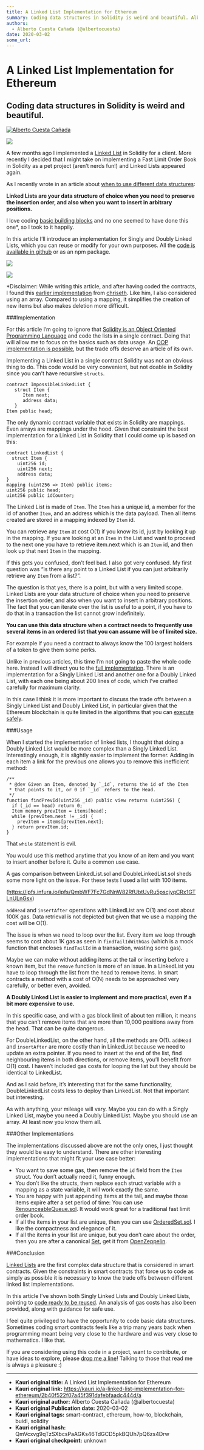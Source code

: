 ```yaml
---
title: A Linked List Implementation for Ethereum
summary: Coding data structures in Solidity is weird and beautiful. Alberto Cuesta Cañada A few months ago I implemented a Linked List in Solidity for a client. More rec
authors:
  - Alberto Cuesta Cañada (@albertocuesta)
date: 2020-03-02
some_url: 
---
```


# A Linked List Implementation for Ethereum


Coding data structures in Solidity is weird and beautiful.
----------------------------------------------------------

[![Alberto Cuesta Cañada](https://miro.medium.com/fit/c/96/96/1*FmM57rntjA9sQCNBo5XAPw.jpeg)](https://medium.com/@albertocuestacanada?source=post_page-----a2915bf8122f----------------------)

![](https://ipfs.infura.io/ipfs/QmWPDdkWc4QsW5aC252JBtGebSmAYVcZYXcjfaEFyYc4Fy)

A few months ago I implemented a [Linked List](https://en.wikipedia.org/wiki/Linked_list) in Solidity for a client. More recently I decided that I might take on implementing a Fast Limit Order Book in Solidity as a pet project (aren’t nerds fun!) and Linked Lists appeared again.

As I recently wrote in an article about [when to use different data structures](https://www.techhq.io/8686/how-to-not-run-out-of-gas-in-ethereum/):

**Linked Lists are your data structure of choice when you need to preserve the insertion order, and also when you want to insert in arbitrary positions.**

I love coding [basic building blocks](https://hackernoon.com/ownership-and-access-control-in-solidity-nn7g3xo3) and no one seemed to have done this one\*, so I took to it happily.

In this article I’ll introduce an implementation for Singly and Doubly Linked Lists, which you can reuse or modify for your own purposes. All the [code is available in github](https://github.com/HQ20/contracts/tree/master/contracts/lists) or as an npm package.

![](https://miro.medium.com/max/1920/0*zobE6VzVBV2S2zQo)

![](https://miro.medium.com/max/1920/0*JrPoORpmwzL-RMLa)

\*Disclaimer: While writing this article, and after having coded the contracts, I found this [earlier implementation](https://github.com/ethereum/dapp-bin/blob/master/library/linkedList.sol) from [chriseth](https://github.com/chriseth). Like him, I also considered using an array. Compared to using a mapping, it simplifies the creation of new items but also makes deletion more difficult.


###Implementation

For this article I’m going to ignore that [Solidity is an Object Oriented Programming Language](https://medium.com/coinmonks/solidity-and-object-oriented-programming-oop-191f8deb8316) and code the lists in a single contract. Doing that will allow me to focus on the basics such as data usage. An [OOP implementation is possible](https://github.com/HQ20/contracts/blob/new/lists/oop/contracts/drafts/lists/LinkedListOOP.sol), but the trade offs deserve an article of its own.

Implementing a Linked List in a single contract Solidity was not an obvious thing to do. This code would be very convenient, but not doable in Solidity since you can’t have recursive `structs`.

```
contract ImpossibleLinkedList {
   struct Item {  
      Item next;
      address data;  
   }
Item public head;
```

The only dynamic contract variable that exists in Solidity are mappings. Even arrays are mappings under the hood. Given that constraint the best implementation for a Linked List in Solidity that I could come up is based on this:

```
contract LinkedList {
  struct Item {  
    uint256 id;
    uint256 next;  
    address data;
}  
mapping (uint256 => Item) public items;
uint256 public head;  
uint256 public idCounter;
```

The Linked List is made of `Item`. The `Item` has a unique id, a member for the id of another `Item`, and an address which is the data payload. Then all items created are stored in a mapping indexed by `Item` id.

You can retrieve any `Item` at cost O(1) if you know its id, just by looking it up in the mapping. If you are looking at an `Item` in the List and want to proceed to the next one you have to retrieve item.next which is an `Item` id, and then look up that next `Item` in the mapping.

If this gets you confused, don’t feel bad. I also got very confused. My first question was “is there any point to a Linked List if you can just arbitrarily retrieve any `Item` from a list?”.

The question is that yes, there is a point, but with a very limited scope. Linked Lists are your data structure of choice when you need to preserve the insertion order, and also when you want to insert in arbitrary positions. The fact that you can iterate over the list is useful to a point, if you have to do that in a transaction the list cannot grow indefinitely.

**You can use this data structure when a contract needs to frequently use several items in an ordered list that you can assume will be of limited size.**

For example if you need a contract to always know the 100 largest holders of a token to give them some perks.

Unlike in previous articles, this time I’m not going to paste the whole code here. Instead I will direct you to the [full implementation](https://github.com/HQ20/contracts/contracts/lists). There is an implementation for a Singly Linked List and another one for a Doubly Linked List, with each one being about 200 lines of code, which I’ve crafted carefully for maximum clarity.

In this case I think it is more important to discuss the trade offs between a Singly Linked List and Doubly Linked List, in particular given that the Ethereum blockchain is quite limited in the algorithms that you can [execute safely](https://hackernoon.com/how-much-can-i-do-in-a-block-163q3xp2).

###Usage

When I started the implementation of linked lists, I thought that doing a Doubly Linked List would be more complex than a Singly Linked List. Interestingly enough, it is slightly easier to implement the former. Adding in each item a link for the previous one allows you to remove this inefficient method:

```
/**
 * @dev Given an Item, denoted by `_id`, returns the id of the Item  
 * that points to it, or 0 if `_id` refers to the Head.
 */  
function findPrevId(uint256 _id) public view returns (uint256) {
  if (_id == head) return 0;  
  Item memory prevItem = items[head];
  while (prevItem.next != _id) {  
    prevItem = items[prevItem.next];
  } return prevItem.id;
}
```

That `while` statement is evil.

You would use this method anytime that you know of an item and you want to insert another before it. Quite a common use case.

A gas comparison between LinkedList.sol and DoubleLinkedList.sol sheds some more light on the issue. For these tests I used a list with 100 items.

(https://ipfs.infura.io/ipfs/QmbWF7Fc7GdNnW82RfUbtUvRu5pscjyqCRx1GTLnULnGsx)

`addHead` and `insertAfter` operations with LinkedList are O(1) and cost about 100K gas. Data retrieval is not depicted but given that we use a mapping the cost will be O(1).

The issue is when we need to loop over the list. Every item we loop through seems to cost about 1K gas as seen in `findTailIdWithGas` (which is a mock function that encloses `findTailId` in a transaction, wasting some gas).

Maybe we can make without adding items at the tail or inserting before a known item, but the `remove` function is more of an issue. In a LinkedList you have to loop through the list from the head to remove items. In smart contracts a method with a cost of O(N) needs to be approached very carefully, or better even, avoided.

**A Doubly Linked List is easier to implement and more practical, even if a bit more expensive to use.**

In this specific case, and with a gas block limit of about ten million, it means that you can’t remove items that are more than 10,000 positions away from the head. That can be quite dangerous.

For DoubleLinkedList, on the other hand, all the methods are O(1). `addHead` and `insertAfter` are more costly than in LinkedList because we need to update an extra pointer. If you need to insert at the end of the list, find neighbouring items in both directions, or remove items, you’ll benefit from O(1) cost. I haven’t included gas costs for looping the list but they should be identical to LinkedList.

And as I said before, it’s interesting that for the same functionality, DoubleLinkedList costs less to deploy than LinkedList. Not that important but interesting.

As with anything, your mileage will vary. Maybe you can do with a Singly Linked List, maybe you need a Doubly Linked List. Maybe you should use an array. At least now you know them all.

###Other Implementations

The implementations discussed above are not the only ones, I just thought they would be easy to understand. There are other interesting implementations that might fit your use case better:

*   You want to save some gas, then remove the `id` field from the `Item` struct. You don’t actually need it, funny enough.
*   You don’t like the structs, them replace each struct variable with a mapping as a state variable, it will work exactly the same.
*   You are happy with just appending items at the tail, and maybe those items expire after a set period of time: You can use [RenounceableQueue.sol](https://github.com/HQ20/contracts/blob/master/contracts/drafts/lists/RenounceableQueue.sol). It would work great for a traditional fast limit order book.
*   If all the items in your list are unique, then you can use [OrderedSet.sol](https://github.com/HQ20/contracts/blob/master/contracts/drafts/lists/OrderedSet.sol). I like the compactness and elegance of it.
*   If all the items in your list are unique, but you don’t care about the order, then you are after a canonical [Set](https://en.wikipedia.org/wiki/Set_(abstract_data_type)), get it from [OpenZeppelin](https://github.com/OpenZeppelin/openzeppelin-contracts/blob/master/contracts/utils/EnumerableSet.sol).

###Conclusion

[Linked Lists](https://en.wikipedia.org/wiki/Linked_list) are the first complex data structure that is considered in smart contracts. Given the constraints in smart contracts that force us to code as simply as possible it is necessary to know the trade offs between different linked list implementations.

In this article I’ve shown both Singly Linked Lists and Doubly Linked Lists, pointing to [code ready to be reused](https://github.com/HQ20/contracts/tree/master/contracts/lists). An analysis of gas costs has also been provided, along with guidance for safe use.

I feel quite privileged to have the opportunity to code basic data structures. Sometimes coding smart contracts feels like a trip many years back when programming meant being very close to the hardware and was very close to mathematics. I like that.

If you are considering using this code in a project, want to contribute, or have ideas to explore, please [drop me a line](http://www.albertocuesta.es/)! Talking to those that read me is always a pleasure :)


---

- **Kauri original title:** A Linked List Implementation for Ethereum
- **Kauri original link:** https://kauri.io/a-linked-list-implementation-for-ethereum/2b40f522f07a45f391dafebfaadc444d/a
- **Kauri original author:** Alberto Cuesta Cañada (@albertocuesta)
- **Kauri original Publication date:** 2020-03-02
- **Kauri original tags:** smart-contract, ethereum, how-to, blockchain, buidl, solidity
- **Kauri original hash:** QmVcxvg9qTzSXbcsPaAGKs46TdGCD5pkBQUh7pQ6zs4Drw
- **Kauri original checkpoint:** unknown



